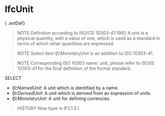 # IfcUnit

{ .extDef}
<!-- end of short definition -->

> NOTE Definition according to ISO/CD 10303-41:1992
> A unit is a physical quantity, with a value of one, which is used as a standard in terms of which other quantities are expressed.

> NOTE Select item _IfcMonetaryUnit_ is an addition to ISO 10303-41.

> NOTE Corresponding ISO 10303 name: unit, please refer to ISO/IS 10303-41 for the final definition of the formal standard.

SELECT

* _IfcNamedUnit_: A unit which is identified by a name.
* _IfcDerivedUnit_: A unit which is derived from an expression of units.
* _IfcMonetaryUnit_: A unit for defining currencies.

> HISTORY New type in IFC1.5.1.
